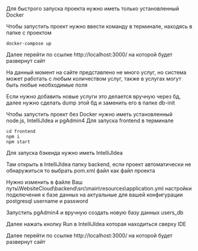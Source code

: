 Для быстрого запуска проекта нужно иметь только установленный Docker

Чтобы запустить проект нужно ввести команду в терминале, находясь в папке с проектом
```
docker-compose up
```

Далее перейти по ссылке
http://localhost:3000/ на которой будет развернут сайт

На данный момент на сайте представлено не много услуг, но система может работать с любым количеством услуг, также в услугах могут быть любые необходимые поля

Если нужно добавить новые услуги это делается вручную через бд, далее нужно сделать dump этой бд и заменить его в папке db-init

Чтобы запустить проект без Docker нужно иметь установленный node.js, IntelliJIdea и pgAdmin4
Для запуска frontend в терминале
```
cd frontend
npm i
npm start
```

Для запуска бэкенда нужно иметь IntelliJIdea

Там открыть в IntelliJIdea папку backend, если проект автоматически не обнаружиться то выбрать pom.xml файл как файл проекта

Нужно изменить в файле Ваш путь\WebsiteCloud\backend\src\main\resources\application.yml настройки подключения к базе данных на актуальные для вашей конфигурации postgresql
username и password

Запустить pgAdmin4 и вручную создать новую базу данных users_db

Далее нажать кнопку Run в IntelliJIdea которая находиться сверху IDE

Далее перейти по ссылке
http://localhost:3000/ на которой будет развернут сайт
